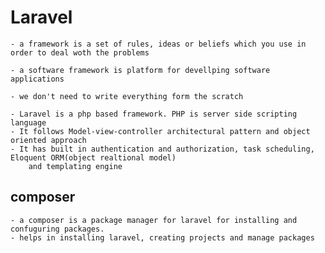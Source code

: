 # Laravel 

    - a framework is a set of rules, ideas or beliefs which you use in order to deal woth the problems

    - a software framework is platform for devellping software applications

    - we don't need to write everything form the scratch

    - Laravel is a php based framework. PHP is server side scripting language
    - It follows Model-view-controller architectural pattern and object oriented approach
    - It has built in authentication and authorization, task scheduling, Eloquent ORM(object realtional model)
        and templating engine

    
## composer

    - a composer is a package manager for laravel for installing and confuguring packages.
    - helps in installing laravel, creating projects and manage packages 